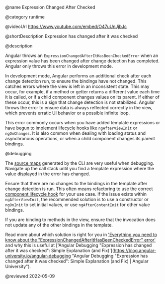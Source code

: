 @name Expression Changed After Checked

@category runtime

@videoUrl https://www.youtube.com/embed/O47uUnJjbJc

@shortDescription Expression has changed after it was checked

@description

Angular throws an `ExpressionChangedAfterItHasBeenCheckedError` when an expression value has been changed after change detection has completed.
Angular only throws this error in development mode.

In development mode, Angular performs an additional check after each change detection run, to ensure the bindings have not changed.
This catches errors where the view is left in an inconsistent state.
This may occur, for example, if a method or getter returns a different value each time it is called, or if a child component changes values on its parent.
If either of these occur, this is a sign that change detection is not stabilized.
Angular throws the error to ensure data is always reflected correctly in the view, which prevents erratic UI behavior or a possible infinite loop.

This error commonly occurs when you have added template expressions or have begun to implement lifecycle hooks like `ngAfterViewInit` or `ngOnChanges`.
It is also common when dealing with loading status and asynchronous operations, or when a child component changes its parent bindings.

@debugging

The [source maps](https://developer.mozilla.org/docs/Tools/Debugger/How_to/Use_a_source_map "Use a source map | Firefox Source Docs") generated by the CLI are very useful when debugging.
Navigate up the call stack until you find a template expression where the value displayed in the error has changed.

Ensure that there are no changes to the bindings in the template after change detection is run.
This often means refactoring to use the correct [component lifecycle hook](guide/component/component-lifecycle "Understand the lifecycle of a component | Angular") for your use case.
If the issue exists within `ngAfterViewInit`, the recommended solution is to use a constructor or `ngOnInit` to set initial values, or use `ngAfterContentInit` for other value bindings.

If you are binding to methods in the view, ensure that the invocation does not update any of the other bindings in the template.

Read more about which solution is right for you in ['Everything you need to know about the "ExpressionChangedAfterItHasBeenCheckedError" error'](https://indepth.dev/posts/1001/everything-you-need-to-know-about-the-expressionchangedafterithasbeencheckederror-error "Everything you need to know about the `ExpressionChangedAfterItHasBeenCheckedError` error | indepth.dev") and why this is useful at ['Angular Debugging "Expression has changed after it was checked": Simple Explanation (and Fix)'](https://blog.angular-university.io/angular-debugging "Angular Debugging "Expression has changed after it was checked": Simple Explanation (and Fix) | Angular University").

@reviewed 2022-05-09
